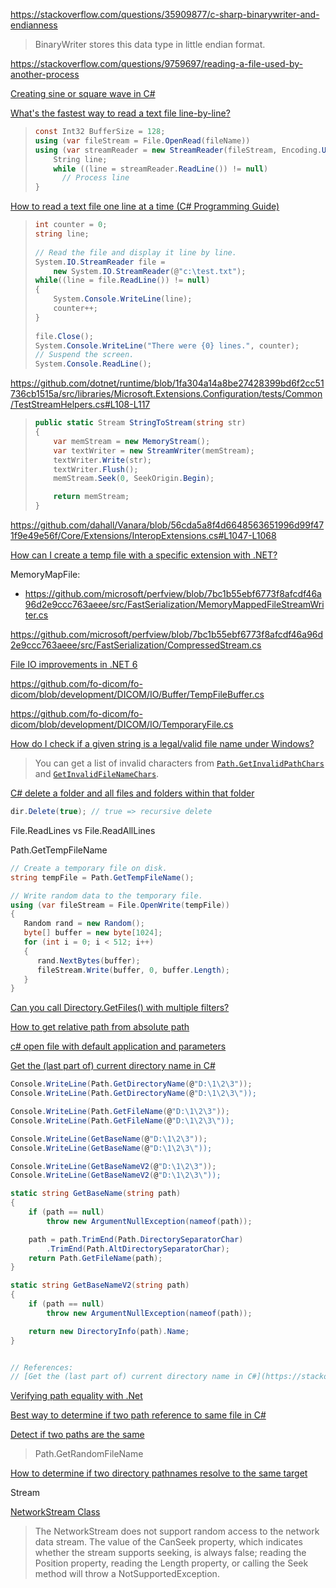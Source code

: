 https://stackoverflow.com/questions/35909877/c-sharp-binarywriter-and-endianness
> BinaryWriter stores this data type in little endian format.

https://stackoverflow.com/questions/9759697/reading-a-file-used-by-another-process

[Creating sine or square wave in C#](https://stackoverflow.com/questions/203890/creating-sine-or-square-wave-in-c-sharp)

[What's the fastest way to read a text file line-by-line?](https://stackoverflow.com/questions/8037070/whats-the-fastest-way-to-read-a-text-file-line-by-line)

> ```cs
> const Int32 BufferSize = 128;
> using (var fileStream = File.OpenRead(fileName))
> using (var streamReader = new StreamReader(fileStream, Encoding.UTF8, true, BufferSize)) {
>     String line;
>     while ((line = streamReader.ReadLine()) != null)
>       // Process line
> }
> ```

[How to read a text file one line at a time (C# Programming Guide)](https://docs.microsoft.com/en-us/dotnet/csharp/programming-guide/file-system/how-to-read-a-text-file-one-line-at-a-time)

> ```csharp
> int counter = 0;  
> string line;  
>   
> // Read the file and display it line by line.  
> System.IO.StreamReader file =
>     new System.IO.StreamReader(@"c:\test.txt");  
> while((line = file.ReadLine()) != null)  
> {  
>     System.Console.WriteLine(line);  
>     counter++;  
> }  
>   
> file.Close();  
> System.Console.WriteLine("There were {0} lines.", counter);  
> // Suspend the screen.  
> System.Console.ReadLine();  
> ```

https://github.com/dotnet/runtime/blob/1fa304a14a8be27428399bd6f2cc51736cb1515a/src/libraries/Microsoft.Extensions.Configuration/tests/Common/TestStreamHelpers.cs#L108-L117

> ```csharp
> public static Stream StringToStream(string str)
> {
>     var memStream = new MemoryStream();
>     var textWriter = new StreamWriter(memStream);
>     textWriter.Write(str);
>     textWriter.Flush();
>     memStream.Seek(0, SeekOrigin.Begin);
> 
>     return memStream;
> }
> ```

https://github.com/dahall/Vanara/blob/56cda5a8f4d6648563651996d99f471f9e49e56f/Core/Extensions/InteropExtensions.cs#L1047-L1068

[How can I create a temp file with a specific extension with .NET?](https://stackoverflow.com/questions/581570/how-can-i-create-a-temp-file-with-a-specific-extension-with-net)

MemoryMapFile:

- https://github.com/microsoft/perfview/blob/7bc1b55ebf6773f8afcdf46a96d2e9ccc763aeee/src/FastSerialization/MemoryMappedFileStreamWriter.cs

https://github.com/microsoft/perfview/blob/7bc1b55ebf6773f8afcdf46a96d2e9ccc763aeee/src/FastSerialization/CompressedStream.cs

[File IO improvements in .NET 6](https://devblogs.microsoft.com/dotnet/file-io-improvements-in-dotnet-6/)

https://github.com/fo-dicom/fo-dicom/blob/development/DICOM/IO/Buffer/TempFileBuffer.cs

https://github.com/fo-dicom/fo-dicom/blob/development/DICOM/IO/TemporaryFile.cs

[How do I check if a given string is a legal/valid file name under Windows?](https://stackoverflow.com/questions/62771/how-do-i-check-if-a-given-string-is-a-legal-valid-file-name-under-windows)

> You can get a list of invalid characters from [`Path.GetInvalidPathChars`](http://msdn.microsoft.com/en-us/library/system.io.path.getinvalidpathchars.aspx) and [`GetInvalidFileNameChars`](http://msdn.microsoft.com/en-us/library/system.io.path.getinvalidfilenamechars.aspx).

[C# delete a folder and all files and folders within that folder](https://stackoverflow.com/questions/2222718/c-sharp-delete-a-folder-and-all-files-and-folders-within-that-folder)

```csharp
dir.Delete(true); // true => recursive delete
```

File.ReadLines vs File.ReadAllLines

Path.GetTempFileName

```csharp
// Create a temporary file on disk.
string tempFile = Path.GetTempFileName();

// Write random data to the temporary file.
using (var fileStream = File.OpenWrite(tempFile))
{
   Random rand = new Random();
   byte[] buffer = new byte[1024];
   for (int i = 0; i < 512; i++)
   {
      rand.NextBytes(buffer);
      fileStream.Write(buffer, 0, buffer.Length);
   }
}
```

[Can you call Directory.GetFiles() with multiple filters?](https://stackoverflow.com/questions/163162/can-you-call-directory-getfiles-with-multiple-filters)

[How to get relative path from absolute path](https://stackoverflow.com/questions/275689/how-to-get-relative-path-from-absolute-path)

[c# open file with default application and parameters](https://stackoverflow.com/questions/11365984/c-sharp-open-file-with-default-application-and-parameters)

[Get the (last part of) current directory name in C#](https://stackoverflow.com/questions/6018293/get-the-last-part-of-current-directory-name-in-c-sharp)

```csharp
Console.WriteLine(Path.GetDirectoryName(@"D:\1\2\3"));
Console.WriteLine(Path.GetDirectoryName(@"D:\1\2\3\"));

Console.WriteLine(Path.GetFileName(@"D:\1\2\3"));
Console.WriteLine(Path.GetFileName(@"D:\1\2\3\"));

Console.WriteLine(GetBaseName(@"D:\1\2\3"));
Console.WriteLine(GetBaseName(@"D:\1\2\3\"));

Console.WriteLine(GetBaseNameV2(@"D:\1\2\3"));
Console.WriteLine(GetBaseNameV2(@"D:\1\2\3\"));

static string GetBaseName(string path)
{
    if (path == null)
        throw new ArgumentNullException(nameof(path));

    path = path.TrimEnd(Path.DirectorySeparatorChar)
        .TrimEnd(Path.AltDirectorySeparatorChar);
    return Path.GetFileName(path);
}

static string GetBaseNameV2(string path)
{
    if (path == null)
        throw new ArgumentNullException(nameof(path));

    return new DirectoryInfo(path).Name;
}


// References:
// [Get the (last part of) current directory name in C#](https://stackoverflow.com/questions/6018293/get-the-last-part-of-current-directory-name-in-c-sharp)
```

[Verifying path equality with .Net](https://stackoverflow.com/questions/7344978/verifying-path-equality-with-net)

[Best way to determine if two path reference to same file in C#](https://stackoverflow.com/questions/410705/best-way-to-determine-if-two-path-reference-to-same-file-in-c-sharp)

[Detect if two paths are the same](https://stackoverflow.com/questions/31097236/detect-if-two-paths-are-the-same)

> Path.GetRandomFileName

[How to determine if two directory pathnames resolve to the same target](https://superuser.com/questions/881547/how-to-determine-if-two-directory-pathnames-resolve-to-the-same-target)

Stream

[NetworkStream Class](https://learn.microsoft.com/en-us/dotnet/api/system.net.sockets.networkstream?view=net-6.0)

> The NetworkStream does not support random access to the network data stream. The value of the CanSeek property, which indicates whether the stream supports seeking, is always false; reading the Position property, reading the Length property, or calling the Seek method will throw a NotSupportedException.

